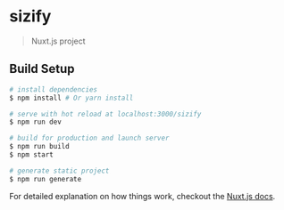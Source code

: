 # sizify

> Nuxt.js project

## Build Setup

``` bash
# install dependencies
$ npm install # Or yarn install

# serve with hot reload at localhost:3000/sizify
$ npm run dev

# build for production and launch server
$ npm run build
$ npm start

# generate static project
$ npm run generate
```

For detailed explanation on how things work, checkout the [Nuxt.js docs](https://github.com/nuxt/nuxt.js).
